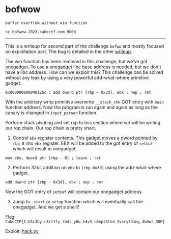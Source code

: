# bofwow
```
buffer overflow without win function

nc bofwow.2023.cakectf.com 9003
```
---
This is a writeup for second part of the challenge `bofww` and mostly focused on exploitation part. The bug is detailed in the other [writeup](../bofww/).


The win function has been removed in this challenge, but we've got onegadget. To use a onegadget libc base address is needed, but we don't have a libc address. How can we exploit this? This challenge can be solved without any leak by using a very powerful add-what-where primitive gadget.
```
0x00000000004012bc : add dword ptr [rbp - 0x3d], ebx ; nop ; ret
```


With the arbitrary write primitive overwrite `__stack_chk` GOT entry with `main` function address. Now the program is run again and again as long as the canary is changed in `input_person` function.

Perform stack pivoting and set rsp to bss section where we will be writing our rop chain. Our rop chain is pretty short.

1) Control `ebx` register contents. This gadget moves a dword pointed by `rbp-8` into `ebx` register. EBX will be added to the got entry of `setbuf` which will result in onegadget.
```
mov ebx, dword ptr [rbp - 8] ; leave ; ret
```
2) Perform 32bit addition on `ebx` to `[rbp-0x3d]` using the add-what-where gadget.
```
add dword ptr [rbp - 0x3d], ebx ; nop ; ret
```

Now the GOT entry of `setbuf` will contain our onegadget address.

3) Jump to `_start` or `setup` function which will eventually call the onegadget. And we get a shell!!


Flag: `CakeCTF{1_h3r3by_c3rt1fy_th4t_y0u_h4v3_c0mpl3ted_3very7h1ng_4b0ut_ROP}`

Exploit: [hack.py](./hack.py)